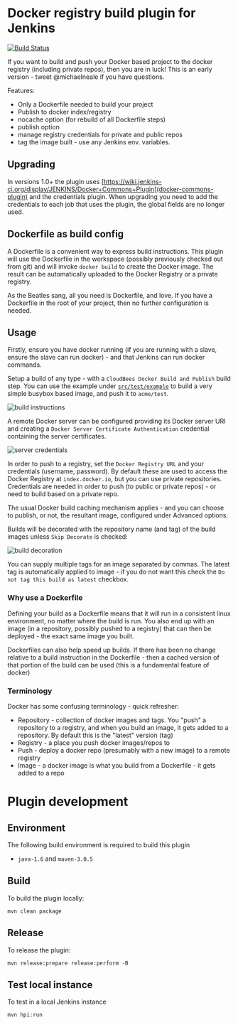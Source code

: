 # Docker registry build plugin for Jenkins

[![Build Status](https://buildhive.cloudbees.com/job/jenkinsci/job/docker-build-publish-plugin/badge/icon)](https://buildhive.cloudbees.com/job/jenkinsci/job/docker-build-publish-plugin/)

If you want to build and push your Docker based project to the docker registry (including private repos), then you are in luck! This is an early version - tweet @michaelneale if you have questions.

Features:

   * Only a Dockerfile needed to build your project
   * Publish to docker index/registry
   * nocache option (for rebuild of all Dockerfile steps)
   * publish option
   * manage registry credentials for private and public repos
   * tag the image built - use any Jenkins env. variables.

## Upgrading

In versions 1.0+ the plugin uses [https://wiki.jenkins-ci.org/display/JENKINS/Docker+Commons+Plugin](docker-commons-plugin)
and the credentials plugin.
When upgrading you need to add the credentials to each job that uses the plugin,
the global fields are no longer used.


## Dockerfile as build config

A Dockerfile is a convenient way to express build instructions.
This plugin will use the Dockerfile in the workspace (possibly previously checked out from git)
and will invoke `docker build` to create the Docker image.
The result can be automatically uploaded to the Docker Registry or a private registry.

As the Beatles sang, all you need is Dockerfile, and love. If you have a Dockerfile in the root
of your project, then no further configuration is needed.

## Usage

Firstly, ensure you have docker running (if you are running with a slave, ensure the slave can run docker) - and that Jenkins can run docker commands.

Setup a build of any type - with a `CloudBees Docker Build and Publish` build step.
You can use the example under [`src/test/example`](https://github.com/jenkinsci/docker-build-publish-plugin/tree/master/src/test/example) to build a very simple busybox based image,
and push it to `acme/test`.

![build instructions](https://raw.githubusercontent.com/jenkinsci/docker-build-publish-plugin/master/build-config.png)

A remote Docker server can be configured providing its Docker server URI and creating a `Docker Server Certificate Authentication` credential containing the server certificates.

![server credentials](https://raw.githubusercontent.com/jenkinsci/docker-build-publish-plugin/master/credentials_server.png)


In order to push to a registry, set the `Docker Registry URL` and your credentials (username, password).
By default these are used to access the Docker Registry at `index.docker.io`, but you can use private repositories.
Credentials are needed in order to push (to public or private repos) - or need to build based on a private repo.

The usual Docker build caching mechanism applies - and you can choose to publish, or not, the resultant image, configured under Advanced options.

Builds will be decorated with the repository name (and tag) of the build images unless `Skip Decorate` is checked:

![build decoration](https://raw.githubusercontent.com/jenkinsci/docker-build-publish-plugin/master/build-label.png)

You can supply multiple tags for an image separated by commas. The latest tag is automatically applied to image - if you do not want this check the `Do not tag this build as latest` checkbox. 

### Why use a Dockerfile

Defining your build as a Dockerfile means that it will run in a consistent linux environment, no matter where the build is run.
You also end up with an image (in a repository, possibly pushed to a registry) that can then be deployed - the exact same image you built.

Dockerfiles can also help speed up builds. If there has been no change relative to a build instruction in the Dockerfile - then a cached version of that portion of the build can be used (this is a fundamental feature of docker)


### Terminology

Docker has some confusing terminology - quick refresher:

 * Repository - collection of docker images and tags. You "push" a repository to a registry, and when you build an image, it gets added to a repository.
 By default this is the "latest" version (tag)
 * Registry - a place you push docker images/repos to
 * Push - deploy a docker repo (presumably with a new image) to a remote registry
 * Image - a docker image is what you build from a Dockerfile - it gets added to a repo

# Plugin development

## Environment

The following build environment is required to build this plugin

* `java-1.6` and `maven-3.0.5`

## Build

To build the plugin locally:

    mvn clean package

## Release

To release the plugin:

    mvn release:prepare release:perform -B

## Test local instance

To test in a local Jenkins instance

    mvn hpi:run
